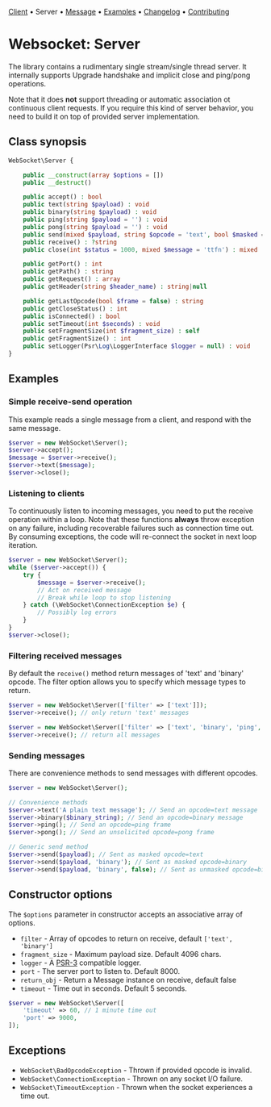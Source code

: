 [Client](Client.md) • Server • [Message](Message.md) • [Examples](Examples.md) • [Changelog](Changelog.md) • [Contributing](Contributing.md)

# Websocket: Server

The library contains a rudimentary single stream/single thread server.
It internally supports Upgrade handshake and implicit close and ping/pong operations.

Note that it does **not** support threading or automatic association ot continuous client requests.
If you require this kind of server behavior, you need to build it on top of provided server implementation.

##  Class synopsis

```php
WebSocket\Server {

    public __construct(array $options = [])
    public __destruct()

    public accept() : bool
    public text(string $payload) : void
    public binary(string $payload) : void
    public ping(string $payload = '') : void
    public pong(string $payload = '') : void
    public send(mixed $payload, string $opcode = 'text', bool $masked = true) : void
    public receive() : ?string
    public close(int $status = 1000, mixed $message = 'ttfn') : mixed

    public getPort() : int
    public getPath() : string
    public getRequest() : array
    public getHeader(string $header_name) : string|null

    public getLastOpcode(bool $frame = false) : string
    public getCloseStatus() : int
    public isConnected() : bool
    public setTimeout(int $seconds) : void
    public setFragmentSize(int $fragment_size) : self
    public getFragmentSize() : int
    public setLogger(Psr\Log\LoggerInterface $logger = null) : void
}
```

## Examples

### Simple receive-send operation

This example reads a single message from a client, and respond with the same message.

```php
$server = new WebSocket\Server();
$server->accept();
$message = $server->receive();
$server->text($message);
$server->close();
```

### Listening to clients

To continuously listen to incoming messages, you need to put the receive operation within a loop.
Note that these functions **always** throw exception on any failure, including recoverable failures such as connection time out.
By consuming exceptions, the code will re-connect the socket in next loop iteration.

```php
$server = new WebSocket\Server();
while ($server->accept()) {
    try {
        $message = $server->receive();
        // Act on received message
        // Break while loop to stop listening
    } catch (\WebSocket\ConnectionException $e) {
        // Possibly log errors
    }
}
$server->close();
```

### Filtering received messages

By default the `receive()` method return messages of 'text' and 'binary' opcode.
The filter option allows you to specify which message types to return.

```php
$server = new WebSocket\Server(['filter' => ['text']]);
$server->receive(); // only return 'text' messages

$server = new WebSocket\Server(['filter' => ['text', 'binary', 'ping', 'pong', 'close']]);
$server->receive(); // return all messages
```

### Sending messages

There are convenience methods to send messages with different opcodes.
```php
$server = new WebSocket\Server();

// Convenience methods
$server->text('A plain text message'); // Send an opcode=text message
$server->binary($binary_string); // Send an opcode=binary message
$server->ping(); // Send an opcode=ping frame
$server->pong(); // Send an unsolicited opcode=pong frame

// Generic send method
$server->send($payload); // Sent as masked opcode=text
$server->send($payload, 'binary'); // Sent as masked opcode=binary
$server->send($payload, 'binary', false); // Sent as unmasked opcode=binary
```

## Constructor options

The `$options` parameter in constructor accepts an associative array of options.

* `filter` - Array of opcodes to return on receive, default `['text', 'binary']`
* `fragment_size` - Maximum payload size. Default 4096 chars.
* `logger` - A [PSR-3](https://www.php-fig.org/psr/psr-3/) compatible logger.
* `port` - The server port to listen to. Default 8000.
* `return_obj` - Return a Message instance on receive, default false
* `timeout` - Time out in seconds. Default 5 seconds.

```php
$server = new WebSocket\Server([
    'timeout' => 60, // 1 minute time out
    'port' => 9000,
]);
```

## Exceptions

* `WebSocket\BadOpcodeException` - Thrown if provided opcode is invalid.
* `WebSocket\ConnectionException` - Thrown on any socket I/O failure.
* `WebSocket\TimeoutException` - Thrown when the socket experiences a time out.

